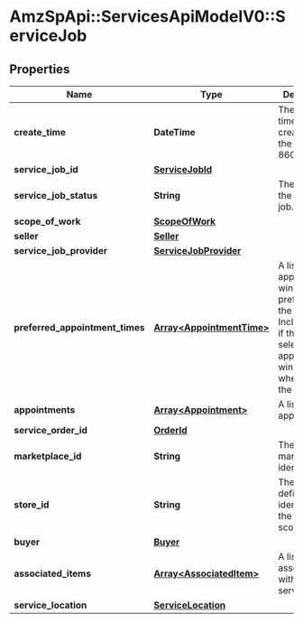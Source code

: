 # AmzSpApi::ServicesApiModelV0::ServiceJob

## Properties
Name | Type | Description | Notes
------------ | ------------- | ------------- | -------------
**create_time** | **DateTime** | The date and time of the creation of the job in ISO 8601 format. | [optional] 
**service_job_id** | [**ServiceJobId**](ServiceJobId.md) |  | [optional] 
**service_job_status** | **String** | The status of the service job. | [optional] 
**scope_of_work** | [**ScopeOfWork**](ScopeOfWork.md) |  | [optional] 
**seller** | [**Seller**](Seller.md) |  | [optional] 
**service_job_provider** | [**ServiceJobProvider**](ServiceJobProvider.md) |  | [optional] 
**preferred_appointment_times** | [**Array&lt;AppointmentTime&gt;**](AppointmentTime.md) | A list of appointment windows preferred by the buyer. Included only if the buyer selected appointment windows when creating the order. | [optional] 
**appointments** | [**Array&lt;Appointment&gt;**](Appointment.md) | A list of appointments. | [optional] 
**service_order_id** | [**OrderId**](OrderId.md) |  | [optional] 
**marketplace_id** | **String** | The marketplace identifier. | [optional] 
**store_id** | **String** | The Amazon-defined identifier for the region scope. | [optional] 
**buyer** | [**Buyer**](Buyer.md) |  | [optional] 
**associated_items** | [**Array&lt;AssociatedItem&gt;**](AssociatedItem.md) | A list of items associated with the service job. | [optional] 
**service_location** | [**ServiceLocation**](ServiceLocation.md) |  | [optional] 

